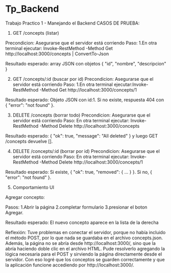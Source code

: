 # Tp_Backend
Trabajo Practico 1 - Manejando el Backend
CASOS DE PRUEBA:
1) GET /concepts (listar)

Precondicion: Asegurarse que el servidor está corriendo
Paso:
1.En otra terminal ejecutar: Invoke-RestMethod -Method Get http://localhost:3000/concepts | ConvertTo-Json

Resultado esperado: array JSON con objetos { "id", "nombre", "descripcion" }

2) GET /concepts/:id (buscar por id)
Precondicion: Asegurarse que el servidor está corriendo
Paso:
1.En otra terminal ejecutar:Invoke-RestMethod -Method Get http://localhost:3000/concepts/1

Resultado esperado: Objeto JSON con id:1. Si no existe, respuesta 404 con { "error": "not found" }.

3) DELETE /concepts (borrar todo)
Precondicion: Asegurarse que el servidor está corriendo
Paso: 
En otra terminal ejecutar: Invoke-RestMethod -Method Delete http://localhost:3000/concepts

Resultado esperado: { "ok": true, "message": "All deleted" } y luego GET /concepts devuelve [].

4) DELETE /concepts/:id (borrar por id)
Precondicion: Asegurarse que el servidor está corriendo
Paso:
En otra terminal ejecutar: Invoke-RestMethod -Method Delete http://localhost:3000/concepts/1

Resultado esperado: Si existe, { "ok": true, "removed": { ... } }. Si no, { "error": "not found" }.

5) Comportamiento UI

Agregar concepto:

Pasos: 
1.Abrir la página 
2.completar formulario
3.presionar el boton Agregar.

Resultado esperado: El nuevo concepto aparece en la lista de la derecha



Reflexión: Tuve problemas en conectar el servidor, porque no había incluido el método POST, por lo que nada se guardaba en el archivo concepts.json. Además, la página no se abría desde http://localhost:3000/, sino que la abría haciendo doble clic en el archivo HTML. Pude resolverlo agregando la lógica necesaria para el POST y sirviendo la página directamente desde el servidor. Con eso logré que los conceptos se guarden correctamente y que la aplicación funcione accediendo por http://localhost:3000/.